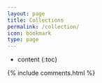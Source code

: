```yaml
---
layout: page
title: Collections
permalink: /collection/
icon: bookmark
type: page
---
```


* content
{:toc}





{% include comments.html %}
